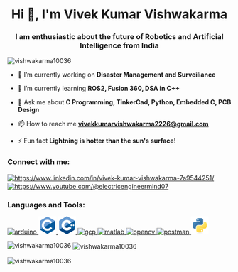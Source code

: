 <h1 align="center">Hi 👋, I'm Vivek Kumar Vishwakarma</h1>
<h3 align="center">I am enthusiastic about the future of Robotics and Artificial Intelligence from India</h3>

<p align="left"> <img src="https://giphy.com/gifs/southparkgifs-3o6Zt39bNVv1gbnVmg" alt="vishwakarma10036" /> </p>

- 🔭 I’m currently working on **Disaster Management and Surveiliance**

- 🌱 I’m currently learning **ROS2, Fusion 360, DSA in C++**

- 💬 Ask me about **C Programming, TinkerCad, Python, Embedded C, PCB Design**

- 📫 How to reach me **vivekkumarvishwakarma2226@gmail.com**

- ⚡ Fun fact **Lightning is hotter than the sun's surface!**

<h3 align="left">Connect with me:</h3>
<p align="left">
<a href="https://linkedin.com/in/[https://www.linkedin.com/in/vivek-kumar-vishwakarma-7a9544251/](https://www.linkedin.com/in/vivek-kumar-vishwakarma-7a9544251/)" target="blank"><img align="center" src="https://raw.githubusercontent.com/rahuldkjain/github-profile-readme-generator/master/src/images/icons/Social/linked-in-alt.svg" alt="https://www.linkedin.com/in/vivek-kumar-vishwakarma-7a9544251/" height="30" width="40" /></a>
<a href="https://www.youtube.com/c/https://www.youtube.com/@electricengineermind07" target="blank"><img align="center" src="https://raw.githubusercontent.com/rahuldkjain/github-profile-readme-generator/master/src/images/icons/Social/youtube.svg" alt="https://www.youtube.com/@electricengineermind07" height="30" width="40" /></a>
</p>

<h3 align="left">Languages and Tools:</h3>
<p align="left"> <a href="https://www.arduino.cc/" target="_blank" rel="noreferrer"> <img src="https://cdn.worldvectorlogo.com/logos/arduino-1.svg" alt="arduino" width="40" height="40"/> </a> <a href="https://www.cprogramming.com/" target="_blank" rel="noreferrer"> <img src="https://raw.githubusercontent.com/devicons/devicon/master/icons/c/c-original.svg" alt="c" width="40" height="40"/> </a> <a href="https://www.w3schools.com/cpp/" target="_blank" rel="noreferrer"> <img src="https://raw.githubusercontent.com/devicons/devicon/master/icons/cplusplus/cplusplus-original.svg" alt="cplusplus" width="40" height="40"/> </a> <a href="https://cloud.google.com" target="_blank" rel="noreferrer"> <img src="https://www.vectorlogo.zone/logos/google_cloud/google_cloud-icon.svg" alt="gcp" width="40" height="40"/> </a> <a href="https://www.mathworks.com/" target="_blank" rel="noreferrer"> <img src="https://upload.wikimedia.org/wikipedia/commons/2/21/Matlab_Logo.png" alt="matlab" width="40" height="40"/> </a> <a href="https://opencv.org/" target="_blank" rel="noreferrer"> <img src="https://www.vectorlogo.zone/logos/opencv/opencv-icon.svg" alt="opencv" width="40" height="40"/> </a> <a href="https://postman.com" target="_blank" rel="noreferrer"> <img src="https://www.vectorlogo.zone/logos/getpostman/getpostman-icon.svg" alt="postman" width="40" height="40"/> </a> <a href="https://www.python.org" target="_blank" rel="noreferrer"> <img src="https://raw.githubusercontent.com/devicons/devicon/master/icons/python/python-original.svg" alt="python" width="40" height="40"/> </a> </p>

<p><img align="left" src="https://github-readme-stats.vercel.app/api/top-langs?username=vishwakarma10036&show_icons=true&locale=en&layout=compact" alt="vishwakarma10036" /></p>

<p>&nbsp;<img align="center" src="https://github-readme-stats.vercel.app/api?username=vishwakarma10036&show_icons=true&locale=en" alt="vishwakarma10036" /></p>

<p><img align="center" src="https://github-readme-streak-stats.herokuapp.com/?user=vishwakarma10036&" alt="vishwakarma10036" /></p>
